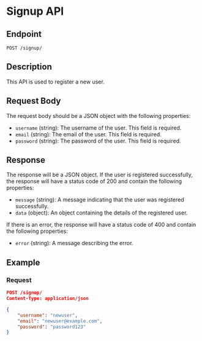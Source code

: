 # Signup API

## Endpoint

`POST /signup/`

## Description

This API is used to register a new user.

## Request Body

The request body should be a JSON object with the following properties:

- `username` (string): The username of the user. This field is required.
- `email` (string): The email of the user. This field is required.
- `password` (string): The password of the user. This field is required.

## Response

The response will be a JSON object. If the user is registered successfully, the response will have a status code of 200 and contain the following properties:

- `message` (string): A message indicating that the user was registered successfully.
- `data` (object): An object containing the details of the registered user.

If there is an error, the response will have a status code of 400 and contain the following properties:

- `error` (string): A message describing the error.

## Example

### Request

```json
POST /signup/
Content-Type: application/json

{
    "username": "newuser",
    "email": "newuser@example.com",
    "password": "password123"
}
```
